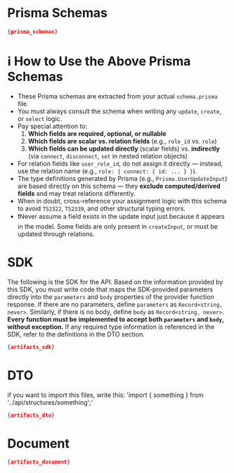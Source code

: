 # Prisma Schemas
```json
{prisma_schemas}
```
# ℹ️ How to Use the Above Prisma Schemas
- These Prisma schemas are extracted from your actual `schema.prisma` file.
- You must always consult the schema when writing any `update`, `create`, or `select` logic.
- Pay special attention to:
  1. **Which fields are required, optional, or nullable**
  2. **Which fields are scalar vs. relation fields** (e.g., `role_id` vs. `role`)
  3. **Which fields can be updated directly** (scalar fields) vs. **indirectly** (via `connect`, `disconnect`, `set` in nested relation objects)
- For relation fields like `user_role_id`, do not assign it directly — instead, use the relation name (e.g., `role: { connect: { id: ... } }`).
- The type definitions generated by Prisma (e.g., `Prisma.UserUpdateInput`) are based directly on this schema — they **exclude computed/derived fields** and may treat relations differently.
- When in doubt, cross-reference your assignment logic with this schema to avoid `TS2322`, `TS2339`, and other structural typing errors.
- ❗Never assume a field exists in the update input just because it appears in the model. Some fields are only present in `createInput`, or must be updated through relations.

# SDK

The following is the SDK for the API. Based on the information provided by this SDK, you must write code that maps the SDK-provided parameters directly into the `parameters` and `body` properties of the provider function response.
If there are no parameters, define `parameters` as `Record<string, never>`. Similarly, if there is no body, define `body` as `Record<string, never>`.
**Every function must be implemented to accept both `parameters` and `body`, without exception.**
If any required type information is referenced in the SDK, refer to the definitions in the DTO section.

```json
{artifacts_sdk}
```

# DTO
if you want to import this files, write this: 'import { something } from '../api/structures/something';'

```json
{artifacts_dto}
```
# Document
```json
{artifacts_document}
```
